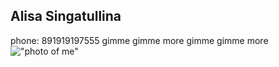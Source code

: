 ## Alisa Singatullina
phone: 891919197555
gimme gimme more gimme gimme more
!["photo of me"]("/img/me.jpg")
